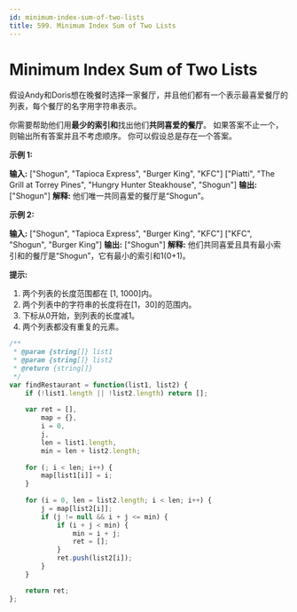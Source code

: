 ```yaml
---
id: minimum-index-sum-of-two-lists
title: 599. Minimum Index Sum of Two Lists
---
```


# Minimum Index Sum of Two Lists

假设Andy和Doris想在晚餐时选择一家餐厅，并且他们都有一个表示最喜爱餐厅的列表，每个餐厅的名字用字符串表示。

你需要帮助他们用**最少的索引和**找出他们**共同喜爱的餐厅**。 如果答案不止一个，则输出所有答案并且不考虑顺序。 你可以假设总是存在一个答案。

**示例 1:**

**输入:** \["Shogun", "Tapioca Express", "Burger King", "KFC"] \["Piatti", "The Grill at Torrey Pines", "Hungry Hunter Steakhouse", "Shogun"] **输出:** \["Shogun"] **解释:** 他们唯一共同喜爱的餐厅是“Shogun”。

**示例 2:**

**输入:** \["Shogun", "Tapioca Express", "Burger King", "KFC"] \["KFC", "Shogun", "Burger King"] **输出:** \["Shogun"] **解释:** 他们共同喜爱且具有最小索引和的餐厅是“Shogun”，它有最小的索引和1(0+1)。

**提示:**

1.  两个列表的长度范围都在 \[1, 1000]内。
2.  两个列表中的字符串的长度将在\[1，30]的范围内。
3.  下标从0开始，到列表的长度减1。
4.  两个列表都没有重复的元素。



```javascript
/**
 * @param {string[]} list1
 * @param {string[]} list2
 * @return {string[]}
 */
var findRestaurant = function(list1, list2) {
    if (!list1.length || !list2.length) return [];
    
    var ret = [],
        map = {},
        i = 0,
        j,
        len = list1.length,
        min = len + list2.length;
    
    for (; i < len; i++) {
        map[list1[i]] = i;
    }
    
    for (i = 0, len = list2.length; i < len; i++) {
        j = map[list2[i]];
        if (j != null && i + j <= min) {
            if (i + j < min) {
                min = i + j;
                ret = [];
            }
            ret.push(list2[i]);
        }
    }

    return ret;
};
```